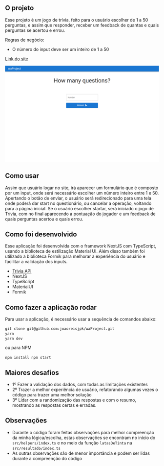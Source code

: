 ## O projeto
Esse projeto é um jogo de trívia, feito para o usuário escolher de 1 a 50 perguntas, e assim que responder, receber um feedback de quantas e quais perguntas se acertou e errou.

Regras de negócio:
 - O número do input deve ser um inteiro de 1 a 50

[Link do site](https://digital-republic.vercel.app/)

![plot](./src/preview.png)

## Como usar

Assim que usuário logar no site, irá aparecer um formulário que é composto por um input, onde será necessário escolher um número inteiro entre 1 e 50. Apertando o botão de enviar, o usuário será redirecionado para uma tela onde poderá dar start no questionário, ou cancelar a operação, voltando para a página inicial. Se o usuário escolher startar, será iniciado o jogo de Trívia, com no final aparecendo a pontuação do jogador e um feedback de quais perguntas acertou e quais errou.

## Como foi desenvolvido

Esse aplicação foi desenvolvida com o framework NextJS com TypeScript, usando a biblioteca de estilização Material UI. Além disso também foi utilizado a biblioteca Formik para melhorar a experiência do usuário e facilitar a validação dos inputs.

- [Trivia API](https://opentdb.com/)
- NextJS
- TypeScript
- MaterialUI
- Formik

## Como fazer a aplicação rodar

Para usar a aplicação, é necessário usar a sequência de comandos abaixo:

```
git clone git@github.com:joaoreisjpk/waProject.git
yarn
yarn dev
```

ou para NPM

`npm install
npm start`

## Maiores desafios

- 1º Fazer a validação dos dados, com todas as limitações existentes
- 2º Trazer a melhor experiência de usuário, refatorando algumas vezes o código para trazer uma melhor solução
- 3º Lidar com a randomização das respostas e com o resumo, mostrando as respostas certas e erradas.

## Observações

- Durante o código foram feitas observações para melhor compreenção da minha lógica/escolha, estas observações se encontram no início do `src/helpers/index.ts` e no meio da função `latasDeTinta` na `src/resultado/index.ts`
- As outras observações são de menor importância e podem ser lidas durante a compreenção do código
